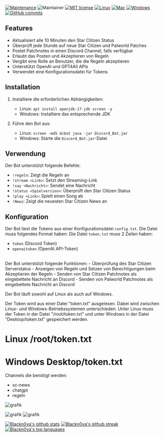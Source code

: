 [![Maintenance](https://img.shields.io/badge/Maintained%3F-yes-green.svg)](https://GitHub.com/Blackn0va/Discord_Bot/graphs/commit-activity)
![Maintainer](https://img.shields.io/badge/maintainer-Blackn0va-blue)
[![MIT license](https://img.shields.io/badge/License-MIT-blue.svg)](https://lbesson.mit-license.org/)
[![Linux](https://img.shields.io/badge/Linux--green.svg)](https://shields.io/)
[![Mac](https://img.shields.io/badge/Mac--red.svg)](https://shields.io/)
[![Windows](https://img.shields.io/badge/Windows--green.svg)](https://shields.io/)
[![GitHub commits](https://badgen.net/github/commits/Blackn0va/Discord_Bot)](https://GitHub.com/Blackn0va/Discord_Bot/commit/)


## Features

- Aktualisiert alle 10 Minuten den Star Citizen Status
- Überprüft jede Stunde auf neue Star Citizen und Palworld Patches
- Postet Patchnotes in einen Discord Channel, falls verfügbar
- Erlaubt das Posten und Akzeptieren von Regeln
- Vergibt eine Rolle an Benutzer, die die Regeln akzeptieren
- Unterstützt OpenAI und GPT4All APIs
- Verwendet eine Konfigurationsdatei für Tokens

## Installation

1. Installiere die erforderlichen Abhängigkeiten:
    - Linux: `apt install openjdk-17-jdk screen -y`
    - Windows: Installiere das entsprechende JDK

2. Führe den Bot aus:
    - Linux: `screen -mdS dcbot java -jar Discord_Bot.jar`
    - Windows: Starte die `Discord_Bot.jar`-Datei

## Verwendung

Der Bot unterstützt folgende Befehle:

- `!regeln`: Zeigt die Regeln an
- `!stream <Link>`: Setzt den Streaming-Link
- `!say <Nachricht>`: Sendet eine Nachricht
- `!status <Spielversion>`: Überprüft den Star Citizen Status
- `!play <Link>`: Spielt einen Song ab
- `!News`: Zeigt die neuesten Star Citizen News an

## Konfiguration

Der Bot liest die Tokens aus einer Konfigurationsdatei `config.txt`. Die Datei muss folgendes Format haben:
Die Datei `token.txt` muss 2 Zeilen haben:
- `token` (Discord Token)
- `openaitoken` (OpenAI API-Token)

<br/>
Der Bot unterstützt folgende Funktionen:
- Überprüfung des Star Citizen Serverstatus
- Anzeigen von Regeln und Setzen von Berechtigungen beim Akzeptieren der Regeln
- Senden von Star Citizen Patchnotes als eingebettete Nachricht an Discord
- Senden von Palworld Patchnotes als eingebettete Nachricht an Discord

Der Bot läuft sowohl auf Linux als auch auf Windows.

Der Token wird aus einer Datei "token.txt" ausgelesen. Dabei wird zwischen Linux- und Windows-Betriebssystemen unterschieden. Unter Linux muss der Token in der Datei "/root/token.txt" und unter Windows in der Datei "Desktop/token.txt" gespeichert werden.


# Linux /root/token.txt
# Windows Desktop/token.txt


Channels die benötigt werden:
- sc-news
- chatgpt
- regeln

![grafik](https://github.com/Blackn0va/Discord_Bot/assets/12220332/31acb154-ad69-4daf-ab6f-695f9df55428)


![grafik](https://github.com/Blackn0va/Discord_Bot/assets/12220332/e1773592-1714-4507-91de-1c2c3e4c47b8)
![grafik](https://github.com/Blackn0va/Discord_Bot/assets/12220332/c3b539db-a3c6-452b-bca5-8686f9d159cc)
       


[![Blackn0va's github stats](https://github-readme-stats.vercel.app/api?username=Blackn0va&theme=blue-green)](https://github.com/Blackn0va/)
[![Blackn0va's github streak](https://github-readme-streak-stats.herokuapp.com/?user=Blackn0va&theme=blue-green)](https://github.com/Blackn0va/) <br/>
[![Blackn0va's top languages](https://github-readme-stats.vercel.app/api/top-langs/?username=Blackn0va&theme=blue-green)](https://github.com/Blackn0va/) <br/>
